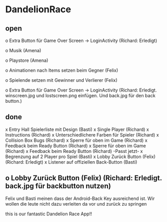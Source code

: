 # DandelionRace

open
----

o Extra Button für Game Over Screen -> LoginActivity (Richard: Erledigt)

o Musik (Amena)

o Playstore (Amena)

o Animationen nach Items setzen beim Gegner (Felix)

o Spielende setzen mit Gewinner und Verlierer (Felix)

o Extra Button für Game Over Screen -> LoginActivity (Richard: Erledigt. winscreen.jpg und lostscreen.png einfügen. Und back.jpg für den back button.)





done
-----
x Entry Hall Spielerliste mit Design (Basti)
x Single Player (Richard)
x Instructions (Richard)
x Unterschiedlichere Farben für Spieler (Richard)
x Collision Box Bugs (Richard)
x Sperre für oben im Game (Richard)
x Feedback beim Ready Button (Richard)
x Sperre für oben im Game (Richard)
x Feedback beim Ready Button (Richard) -Passt jetzt-
x Begrenzung auf 2 Player pro Spiel (Basti)
x Lobby Zurück Button (Felix) (Richard: Erledigt)
x Listener auf offiziellen Back-Button (Basti)

o Lobby Zurück Button (Felix) (Richard: Erledigt. back.jpg für backbutton nutzen)
----
Felix und Basti meinen dass der Android-Back Key ausreichend ist. Wir wollen die leute nicht dazu verleiten da vor und zurück zu springen


this is our fantastic Dandelion Race App!!

